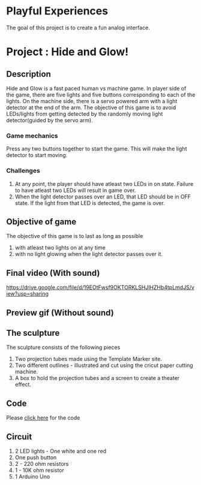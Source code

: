 # Playful Experiences
The goal of this project is to create a fun analog interface. 

# Project : Hide and Glow!

## Description
Hide and Glow is a fast paced human vs machine game. In player side of the game, there are five lights and five buttons corresponding to each of the lights. On the machine side, there is a servo powered arm with a light detector at the end of the arm. 
The objective of this game is to avoid LEDs/lights from getting detected by the randomly moving light detector(guided by the servo arm). 

### Game mechanics
Press any two buttons together to start the game. This will make the light detector to start moving.

### Challenges
1. At any point, the player should have atleast two LEDs in on state. Failure to have atleast two LEDs will result in game over.
2. When the light detector passes over an LED, that LED should be in OFF state. If the light from that LED is detected, the game is over. 

## Objective of game
The objective of this game is to last as long as possible 
1. with atleast two lights on at any time
2. with no light glowing when the light detector passes over it.

## Final video (With sound)
https://drive.google.com/file/d/19EOtFwsf9OKTORKLSHJlHZHb4tpLmdJS/view?usp=sharing

## Preview gif (Without sound)



## The sculpture
The sculpture consists of the following pieces
1. Two projection tubes made using the Template Marker site. 
2. Two different outlines - illustrated and cut using the cricut paper cutting machine.
3. A box to hold the projection tubes and a screen to create a theater effect.

## Code
Please [click here](https://github.com/manouj/physicalComputing/blob/master/Arduino/horrorEmotion/mylightsculpture.ino) for the code

## Circuit
1. 2 LED lights - One white and one red
2. One push button
3. 2 - 220 ohm resistors
4. 1 - 10K ohm resistor
5. 1 Arduino Uno
